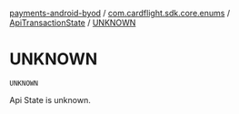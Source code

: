[payments-android-byod](../../index.md) / [com.cardflight.sdk.core.enums](../index.md) / [ApiTransactionState](index.md) / [UNKNOWN](./-u-n-k-n-o-w-n.md)

# UNKNOWN

`UNKNOWN`

Api State is unknown.

